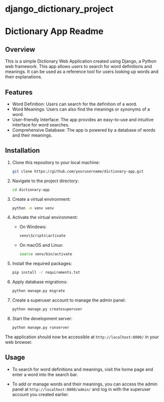 # django_dictionary_project

# Dictionary App Readme

## Overview

This is a simple Dictionary Web Application created using Django, a Python web framework. This app allows users to search for word definitions and meanings. It can be used as a reference tool for users looking up words and their explanations.

## Features

- Word Definition: Users can search for the definition of a word.
- Word Meanings: Users can also find the meanings or synonyms of a word.
- User-friendly Interface: The app provides an easy-to-use and intuitive interface for word searches.
- Comprehensive Database: The app is powered by a database of words and their meanings.

## Installation

1. Clone this repository to your local machine:

   ```bash
   git clone https://github.com/yourusername/dictionary-app.git
   ```

2. Navigate to the project directory:

   ```bash
   cd dictionary-app
   ```

3. Create a virtual environment:

   ```bash
   python -m venv venv
   ```

4. Activate the virtual environment:

   - On Windows:

     ```bash
     venv\Scripts\activate
     ```

   - On macOS and Linux:

     ```bash
     source venv/bin/activate
     ```

5. Install the required packages:

   ```bash
   pip install -r requirements.txt
   ```

6. Apply database migrations:

   ```bash
   python manage.py migrate
   ```

7. Create a superuser account to manage the admin panel:

   ```bash
   python manage.py createsuperuser
   ```

8. Start the development server:

   ```bash
   python manage.py runserver
   ```

The application should now be accessible at `http://localhost:8000/` in your web browser.

## Usage

- To search for word definitions and meanings, visit the home page and enter a word into the search bar.

- To add or manage words and their meanings, you can access the admin panel at `http://localhost:8000/admin/` and log in with the superuser account you created earlier.


